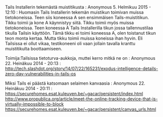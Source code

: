 <!--
Title: Tails
Template: comments
-->

Tails Installerin tekemästä muistitikusta
:   Anonymous 5. Helmikuu 2015 - 12:10
:   Huomasin Tails Installerin tekemän muistikun toimivan muissa tietokoneissa. 
    Teen siis koneessa A sen ensimmäisen Tails-muistitikun. Tikku toimii ja kone A 
    käynnistyy siitä. Tikku toimii myös muissa tietokoneissa. Teen koneessa A Tails 
    Installerilla tikun jossa tallennustilaa tikulla Tailsin käyttöön. Tämä tikku ei 
    toimi koneessa A, olen toistanut tikun teon monta kertaa. Mutta tikku toimii 
    muissa koneissa ihan hyvin. Eli Tailsissa ei ollut vikaa, testikoneeni oli vaan 
    jollain tavalla kranttu muistitikulta boottaamiseen.

Toimija:Tailsissa tietoturva-aukkoja, muttei kerro mitkä ne on
:   Anonymous 22. Heinäkuu 2014 - 20:13
:   <http://tech.slashdot.org/story/14/07/22/165231/exodus-intelligence-details-zero-day-vulnerabilities-in-tails-os>

Miksi Tails ei päästä katsomaan selaimen kanvaasia
:   Anonymous 22. Heinäkuu 2014 - 20:11
:   <https://securehomes.esat.kuleuven.be/~gacar/persistent/index.html>
    <http://www.propublica.org/article/meet-the-online-tracking-device-that-is-virtually-impossible-to-block>
    <https://securehomes.esat.kuleuven.be/~gacar/persistent/canvas_urls.html>
